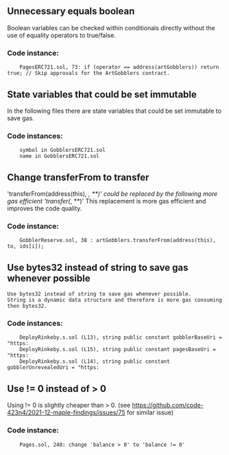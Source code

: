 ## Unnecessary equals boolean


Boolean variables can be checked within conditionals directly without the use of equality operators to true/false.

### Code instance:

        PagesERC721.sol, 73: if (operator == address(artGobblers)) return true; // Skip approvals for the ArtGobblers contract.



## State variables that could be set immutable

In the following files there are state variables that could be set immutable to save gas. 

### Code instances:

        symbol in GobblersERC721.sol
        name in GobblersERC721.sol



## Change transferFrom to transfer

'transferFrom(address(this), *, **)' could be replaced by the following more gas efficient 'transfer(*, **)'
               This replacement is more gas efficient and improves the code quality.

### Code instance:

        GobblerReserve.sol, 38 : artGobblers.transferFrom(address(this), to, ids[i]);



## Use bytes32 instead of string to save gas whenever possible


    Use bytes32 instead of string to save gas whenever possible.
    String is a dynamic data structure and therefore is more gas consuming then bytes32.

    
### Code instances:

        DeployRinkeby.s.sol (L13), string public constant gobblerBaseUri = "https:
        DeployRinkeby.s.sol (L15), string public constant pagesBaseUri = "https: 
        DeployRinkeby.s.sol (L14), string public constant gobblerUnrevealedUri = "https:



## Use != 0 instead of > 0


Using != 0 is slightly cheaper than > 0. (see https://github.com/code-423n4/2021-12-maple-findings/issues/75 for similar issue)


### Code instance:

        Pages.sol, 248: change 'balance > 0' to 'balance != 0'
